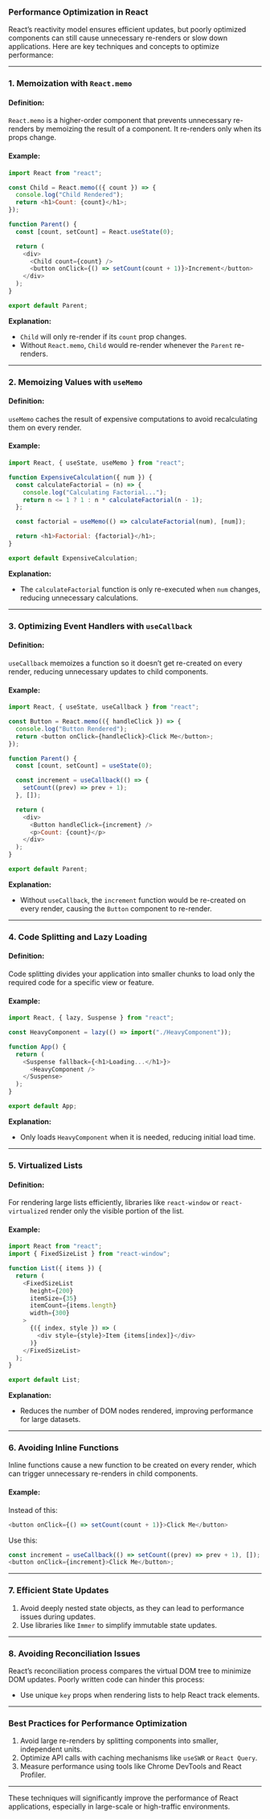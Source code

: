 ### **Performance Optimization in React**

React’s reactivity model ensures efficient updates, but poorly optimized components can still cause unnecessary re-renders or slow down applications. Here are key techniques and concepts to optimize performance:

---

### **1. Memoization with `React.memo`**
#### **Definition:**
`React.memo` is a higher-order component that prevents unnecessary re-renders by memoizing the result of a component. It re-renders only when its props change.

#### **Example:**
```javascript
import React from "react";

const Child = React.memo(({ count }) => {
  console.log("Child Rendered");
  return <h1>Count: {count}</h1>;
});

function Parent() {
  const [count, setCount] = React.useState(0);

  return (
    <div>
      <Child count={count} />
      <button onClick={() => setCount(count + 1)}>Increment</button>
    </div>
  );
}

export default Parent;
```

**Explanation:**
- `Child` will only re-render if its `count` prop changes.
- Without `React.memo`, `Child` would re-render whenever the `Parent` re-renders.

---

### **2. Memoizing Values with `useMemo`**
#### **Definition:**
`useMemo` caches the result of expensive computations to avoid recalculating them on every render.

#### **Example:**
```javascript
import React, { useState, useMemo } from "react";

function ExpensiveCalculation({ num }) {
  const calculateFactorial = (n) => {
    console.log("Calculating Factorial...");
    return n <= 1 ? 1 : n * calculateFactorial(n - 1);
  };

  const factorial = useMemo(() => calculateFactorial(num), [num]);

  return <h1>Factorial: {factorial}</h1>;
}

export default ExpensiveCalculation;
```

**Explanation:**
- The `calculateFactorial` function is only re-executed when `num` changes, reducing unnecessary calculations.

---

### **3. Optimizing Event Handlers with `useCallback`**
#### **Definition:**
`useCallback` memoizes a function so it doesn’t get re-created on every render, reducing unnecessary updates to child components.

#### **Example:**
```javascript
import React, { useState, useCallback } from "react";

const Button = React.memo(({ handleClick }) => {
  console.log("Button Rendered");
  return <button onClick={handleClick}>Click Me</button>;
});

function Parent() {
  const [count, setCount] = useState(0);

  const increment = useCallback(() => {
    setCount((prev) => prev + 1);
  }, []);

  return (
    <div>
      <Button handleClick={increment} />
      <p>Count: {count}</p>
    </div>
  );
}

export default Parent;
```

**Explanation:**
- Without `useCallback`, the `increment` function would be re-created on every render, causing the `Button` component to re-render.

---

### **4. Code Splitting and Lazy Loading**
#### **Definition:**
Code splitting divides your application into smaller chunks to load only the required code for a specific view or feature.

#### **Example:**
```javascript
import React, { lazy, Suspense } from "react";

const HeavyComponent = lazy(() => import("./HeavyComponent"));

function App() {
  return (
    <Suspense fallback={<h1>Loading...</h1>}>
      <HeavyComponent />
    </Suspense>
  );
}

export default App;
```

**Explanation:**
- Only loads `HeavyComponent` when it is needed, reducing initial load time.

---

### **5. Virtualized Lists**
#### **Definition:**
For rendering large lists efficiently, libraries like `react-window` or `react-virtualized` render only the visible portion of the list.

#### **Example:**
```javascript
import React from "react";
import { FixedSizeList } from "react-window";

function List({ items }) {
  return (
    <FixedSizeList
      height={200}
      itemSize={35}
      itemCount={items.length}
      width={300}
    >
      {({ index, style }) => (
        <div style={style}>Item {items[index]}</div>
      )}
    </FixedSizeList>
  );
}

export default List;
```

**Explanation:**
- Reduces the number of DOM nodes rendered, improving performance for large datasets.

---

### **6. Avoiding Inline Functions**
Inline functions cause a new function to be created on every render, which can trigger unnecessary re-renders in child components.

#### **Example:**
Instead of this:
```javascript
<button onClick={() => setCount(count + 1)}>Click Me</button>
```

Use this:
```javascript
const increment = useCallback(() => setCount((prev) => prev + 1), []);
<button onClick={increment}>Click Me</button>;
```

---

### **7. Efficient State Updates**
1. Avoid deeply nested state objects, as they can lead to performance issues during updates.
2. Use libraries like `Immer` to simplify immutable state updates.

---

### **8. Avoiding Reconciliation Issues**
React’s reconciliation process compares the virtual DOM tree to minimize DOM updates. Poorly written code can hinder this process:
- Use unique `key` props when rendering lists to help React track elements.

---

### **Best Practices for Performance Optimization**
1. Avoid large re-renders by splitting components into smaller, independent units.
2. Optimize API calls with caching mechanisms like `useSWR` or `React Query`.
3. Measure performance using tools like Chrome DevTools and React Profiler.

---

These techniques will significantly improve the performance of React applications, especially in large-scale or high-traffic environments.